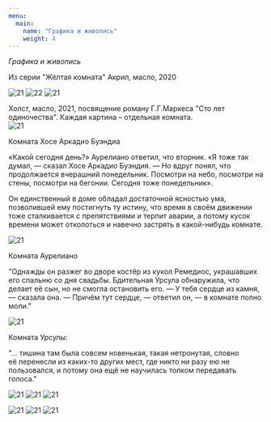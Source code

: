 ```yaml
---
menu:
  main:
    name: "Графика и живопись"
    weight: 4
---
```

*Графика и живопись*

Из серии "Жёлтая комната" 
Акрил, масло, 2020

![21](21_1.png)
![22](21_2.png)
![21](21_3.png)

Холст, масло, 2021, посвящение роману Г.Г.Маркеса "Сто лет одиночества". Каждая картина – отдельная комната.  
![21](100_1.png) 

Комната Хосе Аркадио Буэндиа

«Какой сегодня день?» Аурелиано ответил, что вторник. «Я тоже так думал, — сказал Хосе Аркадио Буэндия. — Но вдруг понял, что продолжается вчерашний понедельник. Посмотри на небо, посмотри на стены, посмотри на бегонии. Сегодня тоже понедельник».

Он единственный в доме обладал достаточной ясностью ума, позволившей ему постигнуть ту истину, что время в своём движении тоже сталкивается с препятствиями и терпит аварии, а потому кусок времени может отколоться и навечно застрять в какой-нибудь комнате.

![21](100_2.png) 

Комната Аурелиано

 "Однажды он разжег во дворе костёр из кукол Ремедиос, украшавших его спальню со дня свадьбы. Бдительная Урсула обнаружила, что делает её сын, но не смогла остановить его. 
— У тебя сердце из камня, — сказала она. 
— Причём тут сердце, — ответил он, — в комнате полно моли."

![21](100_3.png) 

Комната Урсулы:

"... тишина там была совсем новенькая, такая нетронутая, словно её перенесли из каких-то других мест, где никто ни разу ею не пользовался, и потому она ещё не научилась толком передавать голоса."

![21](100_4.png)
![21](100_5.png)
![21](100_6.png)

![21](port.png)
![21](CR.png)
![21](DB.png)
